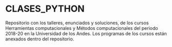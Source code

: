# CLASES_PYTHON
Repositorio con los talleres, enunciados y soluciones, de los cursos Herramientas computacionales y Métodos computacionales del periodo 2018-20 en la Universidad de los Andes. Los programas de los cursos están anexados dentro del repositorio.
